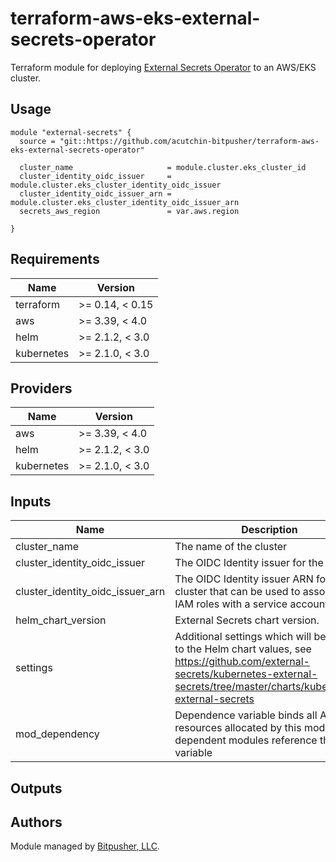# terraform-aws-eks-external-secrets-operator

Terraform module for deploying [External Secrets Operator](https://github.com/external-secrets/external-secrets) to an AWS/EKS cluster.

## Usage

```
module "external-secrets" {
  source = "git::https://github.com/acutchin-bitpusher/terraform-aws-eks-external-secrets-operator"

  cluster_name                     = module.cluster.eks_cluster_id
  cluster_identity_oidc_issuer     = module.cluster.eks_cluster_identity_oidc_issuer
  cluster_identity_oidc_issuer_arn = module.cluster.eks_cluster_identity_oidc_issuer_arn
  secrets_aws_region               = var.aws.region

}
```

<!--- BEGIN_TF_DOCS --->

## Requirements

| Name | Version |
|------|---------|
| terraform | >= 0.14, < 0.15 |
| aws | >= 3.39, < 4.0 |
| helm | >= 2.1.2, < 3.0 |
| kubernetes | >= 2.1.0, < 3.0 |

## Providers

| Name | Version |
|------|---------|
| aws | >= 3.39, < 4.0 |
| helm | >= 2.1.2, < 3.0 |
| kubernetes | >= 2.1.0, < 3.0 |

## Inputs

| Name | Description | Type | Default | Required |
|------|-------------|------|---------|:--------:|
| cluster\_name | The name of the cluster | `string` | n/a | yes |
| cluster\_identity\_oidc\_issuer | The OIDC Identity issuer for the cluster. | `string` | n/a | yes |
| cluster\_identity\_oidc\_issuer\_arn | The OIDC Identity issuer ARN for the cluster that can be used to associate IAM roles with a service account. | `string` | n/a | yes |
| helm\_chart\_version | External Secrets chart version. | `string` | `"6.1.0"` | no |
| settings | Additional settings which will be passed to the Helm chart values, see https://github.com/external-secrets/kubernetes-external-secrets/tree/master/charts/kubernetes-external-secrets | `map(any)` | `{}` | no |
| mod\_dependency | Dependence variable binds all AWS resources allocated by this module, dependent modules reference this variable | `any` | `null` | no |

## Outputs


<!--- END_TF_DOCS --->

## Authors

Module managed by [Bitpusher, LLC](https://bitpusher.com).

